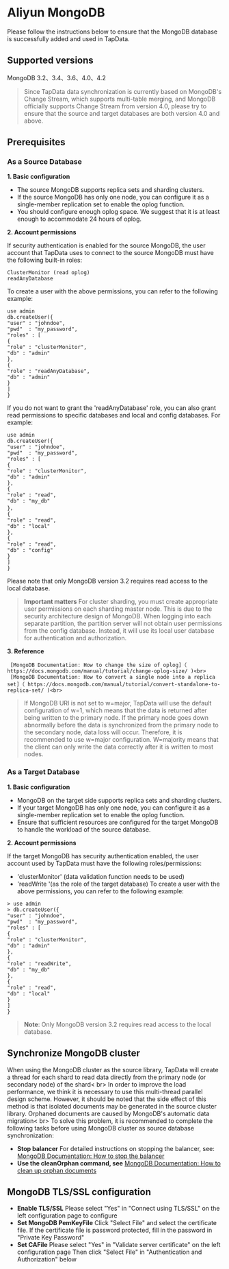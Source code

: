 # Aliyun MongoDB



Please follow the instructions below to ensure that the MongoDB database is successfully added and used in TapData.

## Supported versions

MongoDB 3.2、3.4、3.6、4.0、4.2

> Since TapData data synchronization is currently based on MongoDB's Change Stream, which supports multi-table merging, and MongoDB officially supports Change Stream from version 4.0, please try to ensure that the source and target databases are both version 4.0 and above.

## Prerequisites

### As a Source Database

**1. Basic configuration**

- The source MongoDB supports replica sets and sharding clusters.
- If the source MongoDB has only one node, you can configure it as a single-member replication set to enable the oplog function.
- You should configure enough oplog space. We suggest that it is at least enough to accommodate 24 hours of oplog.

**2. Account permissions**

If security authentication is enabled for the source MongoDB, the user account that TapData uses to connect to the source MongoDB must have the following built-in roles:

```
ClusterMonitor (read oplog)
readAnyDatabase
```

To create a user with the above permissions, you can refer to the following example:

```
use admin
db.createUser({
"user" : "johndoe",
"pwd"  : "my_password",
"roles" : [
{
"role" : "clusterMonitor",
"db" : "admin"
},
{
"role" : "readAnyDatabase",
"db" : "admin"
}
]
}
```

If you do not want to grant the 'readAnyDatabase' role, you can also grant read permissions to specific databases and local and config databases. For example:

```
use admin
db.createUser({
"user" : "johndoe",
"pwd"  : "my_password",
"roles" : [
{
"role" : "clusterMonitor",
"db" : "admin"
},
{
"role" : "read",
"db" : "my_db"
}，
{
"role" : "read",
"db" : "local"
},
{
"role" : "read",
"db" : "config"
}
]
}
```

Please note that only MongoDB version 3.2 requires read access to the local database.

> **Important matters**
> For cluster sharding, you must create appropriate user permissions on each sharding master node. This is due to the security architecture design of MongoDB. When logging into each separate partition, the partition server will not obtain user permissions from the config database. Instead, it will use its local user database for authentication and authorization.

**3. Reference**

```
 [MongoDB Documentation: How to change the size of oplog]（ https://docs.mongodb.com/manual/tutorial/change-oplog-size/ )<br>
 [MongoDB Documentation: How to convert a single node into a replica set]（ https://docs.mongodb.com/manual/tutorial/convert-standalone-to-replica-set/ )<br>
```

> If MongoDB URI is not set to w=major, TapData will use the default configuration of w=1, which means that the data is returned after being written to the primary node. If the primary node goes down abnormally before the data is synchronized from the primary node to the secondary node, data loss will occur. Therefore, it is recommended to use w=major configuration. W=majority means that the client can only write the data correctly after it is written to most nodes.

### As a Target Database

**1. Basic configuration**

- MongoDB on the target side supports replica sets and sharding clusters.
- If your target MongoDB has only one node, you can configure it as a single-member replication set to enable the oplog function.
- Ensure that sufficient resources are configured for the target MongoDB to handle the workload of the source database.

**2. Account permissions**

If the target MongoDB has security authentication enabled, the user account used by TapData must have the following roles/permissions:

- 'clusterMonitor' (data validation function needs to be used)
- 'readWrite '(as the role of the target database) To create a user with the above permissions, you can refer to the following example:

```
> use admin
> db.createUser({
"user" : "johndoe",
"pwd"  : "my_password",
"roles" : [
{
"role" : "clusterMonitor",
"db" : "admin"
},
{
"role" : "readWrite",
"db" : "my_db"
},
{
"role" : "read",
"db" : "local"
}
]
}
```

> **Note**: Only MongoDB version 3.2 requires read access to the local database.

## Synchronize MongoDB cluster

When using the MongoDB cluster as the source library, TapData will create a thread for each shard to read data directly from the primary node (or secondary node) of the shard< br> In order to improve the load performance, we think it is necessary to use this multi-thread parallel design scheme. However, it should be noted that the side effect of this method is that isolated documents may be generated in the source cluster library. Orphaned documents are caused by MongoDB's automatic data migration< br> To solve this problem, it is recommended to complete the following tasks before using MongoDB cluster as source database synchronization:

- **Stop balancer**
  For detailed instructions on stopping the balancer, see:
  [MongoDB Documentation: How to stop the balancer]( https://docs.mongodb.com/manual/reference/method/sh.stopBalancer/ )
- **Use the cleanOrphan command, see**
  [MongoDB Documentation: How to clean up orphan documents](https://docs.mongodb.com/manual/reference/command/cleanupOrphaned/ )

##  MongoDB TLS/SSL configuration

- **Enable TLS/SSL**
  Please select "Yes" in "Connect using TLS/SSL" on the left configuration page to configure
- **Set MongoDB PemKeyFile**
  Click "Select File" and select the certificate file. If the certificate file is password protected, fill in the password in "Private Key Password"
- **Set CAFile**
  Please select "Yes" in "Validate server certificate" on the left configuration page
  Then click "Select File" in "Authentication and Authorization" below
